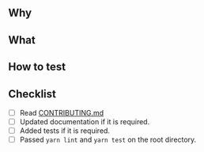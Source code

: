 <!-- Thank you for sending a pull request! -->

## Why

<!-- Why do you want the feature and why does it make sense for the package? -->


## What

<!-- What is a solution you want to add? -->


## How to test

<!-- How can we test this pull request? -->

## Checklist

- [ ] Read [CONTRIBUTING.md](https://github.com/kintone/js-sdk/blob/master/CONTRIBUTING.md)
- [ ] Updated documentation if it is required.
- [ ] Added tests if it is required.
- [ ] Passed `yarn lint` and `yarn test` on the root directory.
